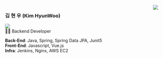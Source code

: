 <img align="right" src="https://github-readme-stats.vercel.app/api?username=hwookim&show_icons=true&theme=great-gatsby" />

### 김 현 우 (Kim HyunWoo)
[![](https://img.shields.io/badge/-Portfolio-black?style=flat-square&logo=github&link=https://velog.io/@sian)](https://hwookim.github.io/portfolio/)  
👨‍💻 Backend Developer

**Back-End**: Java, Spring, Spring Data JPA, Junit5  
**Front-End**: Javascript, Vue.js  
**Infra**: Jenkins, Nginx, AWS EC2
